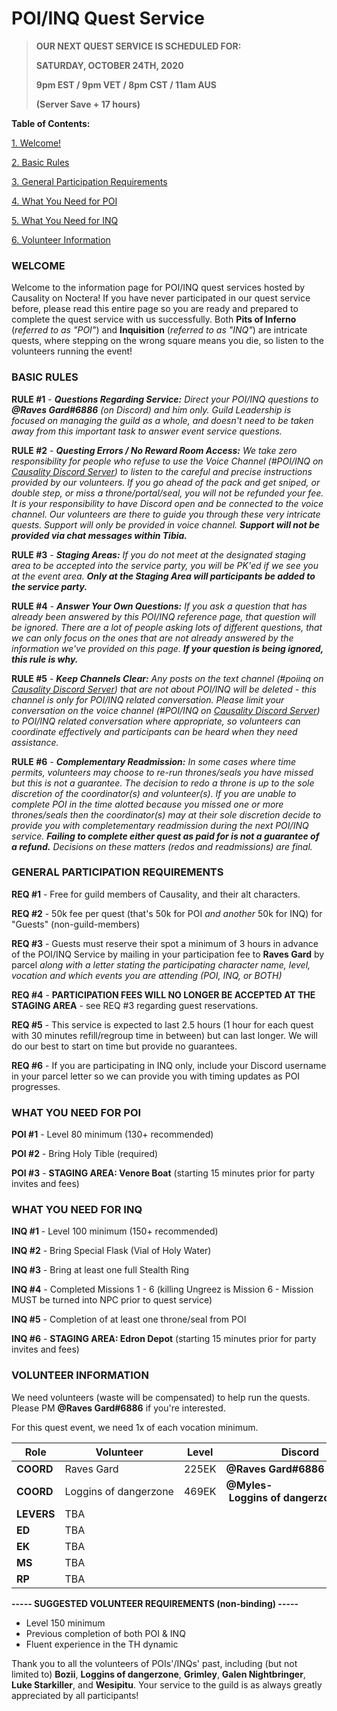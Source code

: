 # POI/INQ Quest Service

> **OUR NEXT QUEST SERVICE IS SCHEDULED FOR:**
>
> **SATURDAY, OCTOBER 24TH, 2020**
>
> **9pm EST / 9pm VET / 8pm CST / 11am AUS**
>
> **(Server Save + 17 hours)**

**Table of Contents:**

[1. Welcome!](#welcome)

[2. Basic Rules](#basic-rules)

[3. General Participation Requirements](#general-participation-requirements)

[4. What You Need for POI](#what-you-need-for-poi)

[5. What You Need for INQ](#what-you-need-for-inq)

[6. Volunteer Information](#volunteer-information)

### WELCOME

Welcome to the information page for POI/INQ quest services hosted by Causality on Noctera! If you have never participated in our quest service before, please read this entire page so you are ready and prepared to complete the quest service with us successfully. Both **Pits&nbsp;of&nbsp;Inferno** (_referred to as "POI"_) and **Inquisition** (_referred to as "INQ"_) are intricate quests, where stepping on the wrong square means you die, so listen to the volunteers running the event!

### BASIC RULES

**RULE #1** - _**Questions Regarding Service:** Direct your POI/INQ questions to **@Raves&nbsp;Gard#6886** (on Discord) and him only. Guild Leadership is focused on managing the guild as a whole, and doesn't need to be taken away from this important task to answer event service questions._

**RULE #2** - _**Questing Errors / No Reward Room Access:** We take zero responsibility for people who refuse to use the Voice Channel (#POI/INQ on [Causality&nbsp;Discord&nbsp;Server](https://discord.gg/zbUvG4k)) to listen to the careful and precise instructions provided by our volunteers. If you go ahead of the pack and get sniped, or double step, or miss a throne/portal/seal, you will not be refunded your fee. It is your responsibility to have Discord open and be connected to the voice channel. Our volunteers are there to guide you through these very intricate quests. Support will only be provided in voice channel. **Support will not be provided via chat messages within Tibia.**_

**RULE #3** - _**Staging Areas:** If you do not meet at the designated staging area to be accepted into the service party, you will be PK'ed if we see you at the event area. **Only at the Staging Area will participants be added to the service party.**_

**RULE #4** - _**Answer Your Own Questions:** If you ask a question that has already been answered by this POI/INQ reference page, that question will be ignored. There are a lot of people asking lots of different questions, that we can only focus on the ones that are not already answered by the information we've provided on this page. **If your question is being ignored, this rule is why.**_

**RULE #5** - _**Keep Channels Clear:** Any posts on the text channel (#poiinq on [Causality&nbsp;Discord&nbsp;Server](https://discord.gg/zbUvG4k)) that are not about POI/INQ will be deleted - this channel is only for POI/INQ related conversation. Please limit your conversation on the voice channel (#POI/INQ on [Causality&nbsp;Discord&nbsp;Server](https://discord.gg/zbUvG4k)) to POI/INQ related conversation where appropriate, so volunteers can coordinate effectively and participants can be heard when they need assistance._

**RULE #6** - _**Complementary Readmission:** In some cases where time permits, volunteers may choose to re-run thrones/seals you have missed but this is not a guarantee. The decision to redo a throne is up to the sole discretion of the coordinator(s) and volunteer(s). If you are unable to complete POI in the time alotted because you missed one or more thrones/seals then the coordinator(s) may at their sole discretion decide to provide you with completementary readmission during the next POI/INQ service. **Failing to complete either quest as paid for is not a guarantee of a refund.** Decisions on these matters (redos and readmissions) are final._

### GENERAL PARTICIPATION REQUIREMENTS

**REQ #1** - Free for guild members of Causality, and their alt characters.

**REQ #2** - 50k fee per quest (that's 50k for POI _and another_ 50k for INQ) for "Guests" (non-guild-members)

**REQ #3** - Guests must reserve their spot a minimum of 3 hours in advance of the POI/INQ Service by mailing in your participation fee to **Raves&nbsp;Gard** by parcel _along with a letter stating the participating character name, level, vocation and which events you are attending (POI, INQ, or BOTH)_

**REQ #4** - **PARTICIPATION FEES WILL NO LONGER BE ACCEPTED AT THE STAGING AREA** - see REQ #3 regarding guest reservations.

**REQ #5** - This service is expected to last 2.5 hours (1 hour for each quest with 30 minutes refill/regroup time in between) but can last longer. We will do our best to start on time but provide no guarantees.

**REQ #6** - If you are participating in INQ only, include your Discord username in your parcel letter so we can provide you with timing updates as POI progresses.

### WHAT YOU NEED FOR POI

**POI #1** - Level 80 minimum (130+ recommended)

**POI #2** - Bring Holy Tible (required)

**POI #3** - **STAGING AREA: Venore Boat** (starting 15 minutes prior for party invites and fees)

### WHAT YOU NEED FOR INQ

**INQ #1** - Level 100 minimum (150+ recommended)

**INQ #2** - Bring Special Flask (Vial of Holy Water)

**INQ #3** - Bring at least one full Stealth Ring

**INQ #4** - Completed Missions 1 - 6 (killing Ungreez is Mission 6 - Mission MUST be turned into NPC prior to quest service)

**INQ #5** - Completion of at least one throne/seal from POI

**INQ #6** - **STAGING AREA: Edron Depot** (starting 15 minutes prior for party invites and fees)

### VOLUNTEER INFORMATION

We need volunteers (waste will be compensated) to help run the quests. Please PM **@Raves&nbsp;Gard#6886** if you're interested.

For this quest event, we need 1x of each vocation minimum.

| Role | Volunteer | Level | Discord |
| ---- | --------- | -------- | ------- |
| **COORD** | Raves&nbsp;Gard | 225EK | **@Raves&nbsp;Gard#6886** |
| **COORD** | Loggins&nbsp;of&nbsp;dangerzone | 469EK | **@Myles-&nbsp;Loggins&nbsp;of&nbsp;dangerzone#9470** |
| **LEVERS** | TBA | | |
| **ED** | TBA | | |
| **EK** | TBA | | |
| **MS** | TBA | | |
| **RP** | TBA | | |

**----- SUGGESTED VOLUNTEER REQUIREMENTS (non-binding) -----**
+ Level 150 minimum
+ Previous completion of both POI & INQ
+ Fluent experience in the TH dynamic

Thank you to all the volunteers of POIs'/INQs' past, including (but not limited to) **Bozii**, **Loggins of dangerzone**, **Grimley**, **Galen Nightbringer**, **Luke Starkiller**, and **Wesipitu**. Your service to the guild is as always greatly appreciated by all participants!
